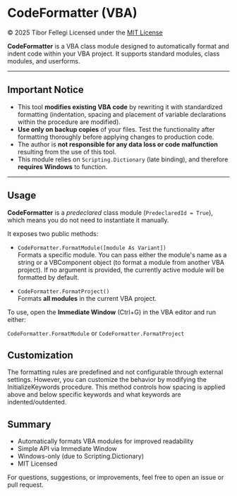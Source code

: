# CodeFormatter (VBA)

© 2025 Tibor Fellegi 
Licensed under the [MIT License](LICENSE)

**CodeFormatter** is a VBA class module designed to automatically format and indent code within your VBA project. It supports standard modules, class modules, and userforms.

---

## Important Notice

- This tool **modifies existing VBA code** by rewriting it with standardized formatting (indentation, spacing and placement of variable declarations within the procedure are modified).
- **Use only on backup copies** of your files. Test the functionality after formatting thoroughly before applying changes to production code.
- The author is **not responsible for any data loss or code malfunction** resulting from the use of this tool.
- This module relies on `Scripting.Dictionary` (late binding), and therefore **requires Windows** to function.

---

## Usage

**CodeFormatter** is a *predeclared* class module (`PredeclaredId = True`), which means you do not need to instantiate it manually.

It exposes two public methods:

- `CodeFormatter.FormatModule([module As Variant])`  
 Formats a specific module. You can pass either the module's name as a string or a VBComponent object (to format a module from another VBA project). If no argument is provided, the currently active module will be formatted by default.

- `CodeFormatter.FormatProject()`  
  Formats **all modules** in the current VBA project.

To use, open the **Immediate Window** (Ctrl+G) in the VBA editor and run either:

`CodeFormatter.FormatModule` or `CodeFormatter.FormatProject`
##  Customization
The formatting rules are predefined and not configurable through external settings.
However, you can customize the behavior by modifying the InitializeKeywords procedure. This method controls how spacing is applied above and below specific keywords and what keywords are indented/outdented.

##  Summary
- Automatically formats VBA modules for improved readability
- Simple API via Immediate Window
- Windows-only (due to Scripting.Dictionary)
- MIT Licensed

For questions, suggestions, or improvements, feel free to open an issue or pull request.

